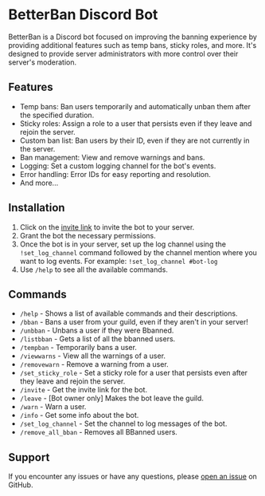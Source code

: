 # BetterBan Discord Bot

BetterBan is a Discord bot focused on improving the banning experience by providing additional features such as temp bans, sticky roles, and more. It's designed to provide server administrators with more control over their server's moderation.

## Features

- Temp bans: Ban users temporarily and automatically unban them after the specified duration.
- Sticky roles: Assign a role to a user that persists even if they leave and rejoin the server.
- Custom ban list: Ban users by their ID, even if they are not currently in the server.
- Ban management: View and remove warnings and bans.
- Logging: Set a custom logging channel for the bot's events.
- Error handling: Error IDs for easy reporting and resolution.
- And more...

## Installation

1. Click on the [invite link](https://discord.com/api/oauth2/authorize?client_id=975814318199287898&permissions=1101927573574&redirect_uri=https%3A%2F%2Fbban.raadsel.tech%2Finvited&scope=bot) to invite the bot to your server.
2. Grant the bot the necessary permissions.
3. Once the bot is in your server, set up the log channel using the `!set_log_channel` command followed by the channel mention where you want to log events. For example: `!set_log_channel #bot-log`
4. Use `/help` to see all the available commands.

## Commands

- `/help` - Shows a list of available commands and their descriptions.
- `/bban` - Bans a user from your guild, even if they aren't in your server!
- `/unbban` - Unbans a user if they were Bbanned.
- `/listbban` - Gets a list of all the bbanned users.
- `/tempban` - Temporarily bans a user.
- `/viewwarns` - View all the warnings of a user.
- `/removewarn` - Remove a warning from a user.
- `/set_sticky_role` - Set a sticky role for a user that persists even after they leave and rejoin the server.
- `/invite` - Get the invite link for the bot.
- `/leave` - [Bot owner only] Makes the bot leave the guild.
- `/warn` - Warn a user.
- `/info` - Get some info about the bot.
- `/set_log_channel` - Set the channel to log messages of the bot.
- `/remove_all_bban` - Removes all BBanned users.

## Support

If you encounter any issues or have any questions, please [open an issue](https://github.com/Raadsl/BetterBan/issues) on GitHub.